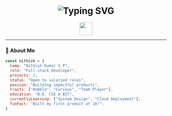 <h1 align="center">
  <img src="https://readme-typing-svg.herokuapp.com?font=Fira+Code&size=30&pause=1000&color=00FFAC&center=true&vCenter=true&width=full&lines=Hey+there!+I'm+Nithish+Kumar+S+P!;Full-stack+Developer+%7C+Builder+%7C+Learner" alt="Typing SVG" />
</h1>

<p align="center">
  <img src="https://media.giphy.com/media/hvRJCLFzcasrR4ia7z/giphy.gif" width="40px" />
</p>

---

### 🚀 About Me

```javascript
const nithish = {
  name: "Nithish Kumar S P",
  role: "Full-stack Developer",
  projects: 2,
  status: "Open to salaried roles",
  passion: "Building impactful products",
  traits: ["Humble", "Curious", "Team Player"],
  education: "B.E. CSE @ BIT",
  currentlyLearning: ["System Design", "Cloud Deployment"],
  funFact: "Built my first product at 18!",
}
